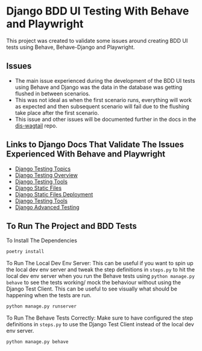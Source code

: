 # Django BDD UI Testing With Behave and Playwright

This project was created to validate some issues around creating BDD UI tests using Behave, Behave-Django and Playwright.

## Issues

- The main issue experienced during the development of the BDD UI tests using Behave and Django was the data in the database was getting flushed in between scenarios.
- This was not ideal as when the first scenario runs, everything will work as expected and then subsequent scenario will fail due to the flushing take place after the first scenario.
- This issue and other issues will be documented further in the docs in the [dis-wagtail](https://github.com/ONSdigital/dis-wagtail) repo.

## Links to Django Docs That Validate The Issues Experienced With Behave and Playwright

- [Django Testing Topics](https://docs.djangoproject.com/en/5.1/topics/testing/)
- [Django Testing Overview](https://docs.djangoproject.com/en/5.1/topics/testing/overview/)
- [Django Testing Tools](https://docs.djangoproject.com/en/5.1/topics/testing/tools/)
- [Django Static Files](https://docs.djangoproject.com/en/5.1/howto/static-files/)
- [Django Static Files Deployment](https://docs.djangoproject.com/en/5.1/howto/static-files/deployment/)
- [Django Testing Tools](https://docs.djangoproject.com/en/5.1/topics/testing/tools/)
- [Django Advanced Testing](https://docs.djangoproject.com/en/5.1/topics/testing/advanced/)

## To Run The Project and BDD Tests

To Install The Dependencies

```bash
poetry install
```

To Run The Local Dev Env Server: This can be useful if you want to spin up the local dev env server and tweak the step definitions in `steps.py` to hit the local dev env server when you run the Behave tests using `python manage.py behave` to see the tests working/ mock the behaviour without using the Django Test Client. This can be useful to see visually what should be happening when the tests are run.

```bash
python manage.py runserver
```

To Run The Behave Tests Correctly: Make sure to have configured the step definitions in `steps.py` to use the Django Test Client instead of the local dev env server.

```bash
python manage.py behave
```
